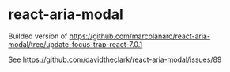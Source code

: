 # react-aria-modal

Builded version of https://github.com/marcolanaro/react-aria-modal/tree/update-focus-trap-react-7.0.1

See https://github.com/davidtheclark/react-aria-modal/issues/89
